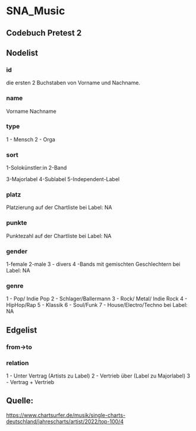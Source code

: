 # SNA_Music

## Codebuch Pretest 2

## Nodelist

### id
die ersten 2 Buchstaben von Vorname und Nachname.

### name
Vorname Nachname

### type
1 - Mensch
2 - Orga

### sort
1-Solokünstler:in
2-Band

3-Majorlabel
4-Sublabel
5-Independent-Label

### platz
Platzierung auf der Chartliste
bei Label: NA

### punkte
Punktezahl auf der Chartliste
bei Label: NA

### gender
1-female
2-male
3 - divers
4 -Bands mit gemischten Geschlechtern
bei Label: NA

### genre
1 - Pop/ Indie Pop 
2 - Schlager/Ballermann
3 - Rock/ Metal/ Indie Rock
4 - HipHop/Rap
5 - Klassik 
6 - Soul/Funk 
7 - House/Electro/Techno
bei Label: NA

## Edgelist


### from->to

### relation
1 - Unter Vertrag (Artists zu Label)
2 - Vertrieb über (Label zu Majorlabel)
3 - Vertrag + Vertrieb 

## Quelle:

https://www.chartsurfer.de/musik/single-charts-deutschland/jahrescharts/artist/2022/top-100/4





